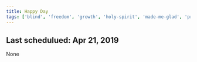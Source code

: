 ```yaml
---
title: Happy Day
tags: ['blind', 'freedom', 'growth', 'holy-spirit', 'made-me-glad', 'praise', 'resurrection', 'steve-fee', 'victory']
---
```


## Last schedulued: Apr 21, 2019          

None
